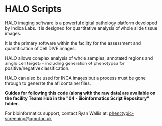 # HALO Scripts

HALO imaging software is a powerful digital pathology platform developed by Indica Labs. It is designed for quantitative analysis of whole slide tissue images.

It is the primary software within the facility for the assessment and quantification of Cell DIVE images.

HALO allows complex analysis of whole samples, annotated regions and single cell targets - including generation of phenotypes for positive/negative classification.

HALO can also be used for INCA images but a process must be gone through to generate the afi container files.

**Guides for following this code (along with the raw data) are available on the facility Teams Hub in the "04 - Bioinformatics Script Repository" folder.**

For bioinformatics support, contact Ryan Wallis at: phenotypic-screening@qmul.ac.uk

